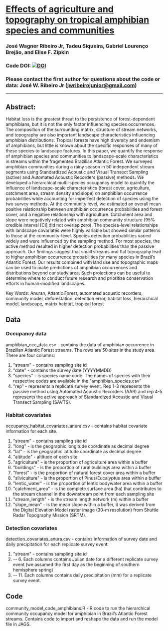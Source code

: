 # [Effects of agriculture and topography on tropical amphibian species and communities](https://esajournals.onlinelibrary.wiley.com/doi/abs/10.1002/eap.1741)

### José Wagner Ribeiro Jr, Tadeu Siqueira, Gabriel Lourenço Brejão, and Elise F. Zipkin

### Code DOI: [![DOI](https://zenodo.org/badge/DOI/10.5281/zenodo.1218018.svg)](https://doi.org/10.5281/zenodo.1218018)

### Please contact the first author for questions about the code or data: José W. Ribeiro Jr (jwribeirojunior@gmail.com)
__________________________________________________________________________________________________________________________________________
## Abstract:
Habitat loss is the greatest threat to the persistence of forest-dependent amphibians, but it is not the only factor influencing species occurrences. The composition of the surrounding matrix, structure of stream networks, and topography are also important landscape characteristics influencing amphibian distributions. Tropical forests have high diversity and endemism of amphibians, but little is known about the specific responses of many of these species to landscape features. In this paper, we quantify the response of amphibian species and communities to landscape-scale characteristics in streams within the fragmented Brazilian Atlantic Forest. We surveyed amphibian communities during a rainy season in 50 independent stream segments using Standardized Acoustic and Visual Transect Sampling (active) and Automated Acoustic Recorders (passive) methods. We developed a hierarchical multi-species occupancy model to quantify the influence of landscape-scale characteristics (forest cover, agriculture, catchment area, stream density and slope) on amphibian occurrence probabilities while accounting for imperfect detection of species using the two survey methods. At the community level, we estimated an overall mean positive relationship between amphibian occurrence probabilities and forest cover, and a negative relationship with agriculture. Catchment area and slope were negatively related with amphibian community structure (95% credible interval [CI] did not overlap zero). The species-level relationships with landscape covariates were highly variable but showed similar patterns to those at the community-level. Species detection probabilities varied widely and were influenced by the sampling method. For most species, the active method resulted in higher detection probabilities than the passive approach. Our findings suggest that small streams and flat topography lead to higher amphibian occurrence probabilities for many species in Brazil’s Atlantic Forest. Our results combined with land use and topographic maps can be used to make predictions of amphibian occurrences and distributions beyond our study area. Such projections can be useful to determine where to conduct future research and prioritize conservation efforts in human-modified landscapes.

Key Words: Anuran, Atlantic Forest, automated acoustic recorders, community model, deforestation, detection error, habitat loss, hierarchical model, landscape, matrix habitat, tropical forest

## Data
### Occupancy data

amphibian_occ_data.csv - contains the data of amphibian occurrence in Brazilian Atlantic Forest streams. The rows are 50 sites in the study area. There are four columns: 
1. "stream" - contains sampling site id
2. "date" - contains the survey date (YYYYMMDD)
3. "species" - is species name code. The names of species with their respective codes are available in the "amphibian_species.csv"
4. "rep" - represents a replicate survey event. Rep 1-3 represents the passive method using Automated Acoustic Recorders (AAR) and rep 4-5 represents the active approach of Standardized Acoustic and Visual Transect Sampling (SAVTS).

### Habitat covariates
occupancy_habitat_covariates_anura.csv - contains habitat covariate information for each site. 
1. "stream" - contains sampling site id
2. "long" - is the geographic longitude coordinate as decimal degree
3. "lat" - is the geographic latitude coordinate as decimal degree
4. "altitude" - altitude of each site
5. "agriculture" - is the proportion of agriculture area within a buffer
6. "buildings" - is the proportion of rural buildings area within a buffer
7. "forest" - is the proportion of natural forest cover area within a buffer
8. "silviculture" - is the proportion of Pinus/Eucalyptus area within a buffer
9. "lentic_water" - is the proportion of lentic bodywater area within a buffer
10. "catchment_area" - is the complete surface area (ha) that contributes to the stream channel in the downstream point from each sampling site
11.	"stream_length" - is the stream length network (m) within a buffer
12.	"slope_mean" - is the mean slope within a buffer, it was derived from the Digital Elevation Model raster image (30-m resolution) from Shuttle Radar Topography Mission (SRTM).

### Detection covariates
detection_covariates_anura.csv - contains information of survey date and daily precipitation for each replicate survey event: 
1. "stream" - contains sampling site id
2. -- 6. Each columns contains Julian date for a different replicate survey event (we assumed the first day as the beginning of southern hemisphere spring)
7. -- 11. Each columns contains daily precipitation (mm) for a replicate survey event.

## Code
community_model_code_amphibians.R - R code to run the hierarchical community occupancy model for amphibian in Brazil’s Atlantic Forest streams. Contains code to import and reshape the data and run the model file in JAGS.
